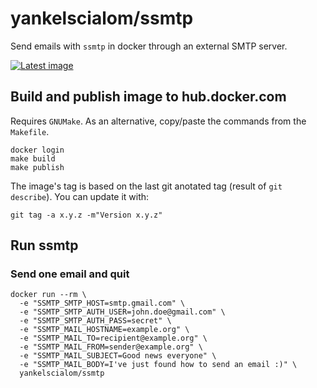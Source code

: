 yankelscialom/ssmtp
==================
Send emails with `ssmtp` in docker through an external SMTP server.

[![Latest image](https://img.shields.io/docker/v/yankelscialom/ssmtp/latest)](https://hub.docker.com/r/yankelscialom/ssmtp/)

Build and publish image to hub.docker.com
---------------------------------------
Requires `GNUMake`. As an alternative, copy/paste the commands from the `Makefile`.
```
docker login
make build
make publish
```

The image's tag is based on the last git anotated tag (result of `git describe`). You can update it with:
```
git tag -a x.y.z -m"Version x.y.z"
```

Run ssmtp
---------

### Send one email and quit
```
docker run --rm \
  -e "SSMTP_SMTP_HOST=smtp.gmail.com" \
  -e "SSMTP_SMTP_AUTH_USER=john.doe@gmail.com" \
  -e "SSMTP_SMTP_AUTH_PASS=secret" \
  -e "SSMTP_MAIL_HOSTNAME=example.org" \
  -e "SSMTP_MAIL_TO=recipient@example.org" \
  -e "SSMTP_MAIL_FROM=sender@example.org" \
  -e "SSMTP_MAIL_SUBJECT=Good news everyone" \
  -e "SSMTP_MAIL_BODY=I've just found how to send an email :)" \
  yankelscialom/ssmtp
```

